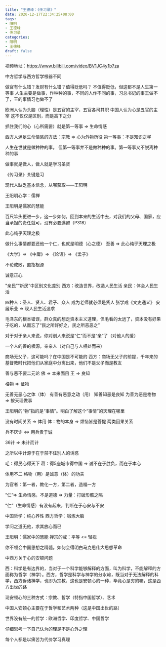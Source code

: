```yaml
---
title: "王德峰：《传习录》"
date: 2020-12-17T22:34:25+08:00
tags: 
- 阳明
- 王德峰
- 传习录
categories: 
- 阳明
- 王德峰
draft: false
---
```


视频地址：https://www.bilibili.com/video/BV1JC4y1b7za

中方哲学与西方哲学根器不同

做官有什么错？发财有什么错？值得贬低吗？
不值得贬低，但这都不是人生第一等事
人生主要是做事，作种种的事，不同的人作不同的事，习总书记的事王做不了，王的事情习也做不了

欧洲人认为头脑（理性）是五官的主宰，五官各司其职
中国人认为心是五官的主宰
这不仅仅是区别，而是高下之分

抓住我们的心（心所需要）就是第一等事 => 生命情感

西方人满足生命情感的方法：宗教 => 心为外物所役
第一等事：不是知识之学

人生在世就是做种种的事， 但第一等事并不是做种种的事。第一等事又不脱离种种的事

做事就是做人，做人就是学习圣贤

《传习录》关键是习

现代人缺乏基本信念，从哪获取——王阳明

王阳明心学：儒禅

王阳明是儒家的慧能

百尺竿头更进一步，这一步如何，回到本来的生活中去，对我们的父母、国家，应当承担的责任就可，没有必要逃避（P318）

此心纯乎天理之极

做什么事情都要还他一个仁，也就是明德（心之德）
至善 => 此心纯乎天理之极

《大学》=> 《中庸》=> 《论语》=> 《孟子》

不论成败，直指根源

诚意正心


"亲民”“新民”中区别文化差别
西方：改造世界，改造人民生活
亲民：体会人民生活

四种人：圣人、贤人、君子、众人
成为老师就必须是贤人
张学成《文史通义》
安居乐业 => 现人民生活追求

毛泽东的根本错误，群众真的想走资本主义道理，但毛看的太远了，资本没有好果子吃的，从而忘了“民之所好好之，民之所恶恶之”

对于对于亲人来说，你对别人来说是“仁”而不是“亲”了（对他人的爱）

一个人的善的根源，亲亲人（对自己与人相处而来）

商场无父子，这可能吗？在中国是不可能的
西方：商场无父子的前提，千年来的基督教时代把他们从家庭中分离出来，他们不是父子而是教友

善与恶不要二元论
佛 => 本来面目
王 => 良知

格物 => 证物

无善无恶心之体（体）
有善有恶意之动（用）
知善知恶是良知
为善为恶是格物
=> 按天理做事

王阳明的“物”指的是“事情”。明白了解这个“事情”的天理在哪里

没有时间关系 => 体用
体：物的本身 => 烦恼皆是菩提
两类因果关系

兵不厌诈 <=> 用兵贵于诚

36计 => 未计而计

之所以中计源于在于禁不住别人的诱惑

毛：得民心得天下
蒋：得5座城市得中国
=> 诚不在于胜负，而在于本心

体用不二
格物（用）是诚意（体）的功夫

为官者：第一者，教化一方，第二者，造福一方

“仁”=> 生命情感，不是道德
=> 力量：打破形骸之隔

“仁”（生命情感）有没有起来，判断在于心安与不安

中国哲学：纯心养性
西方哲学：锻炼大脑

学问之道无他，求其放心而已

王阳明：儒家中的慧能
禅宗的戒：平等 <= 轻视

你不领会中国思想之精髓，如何会得明白马克思伟大思想革命

中西方关于心的安顿问题

西：科学是有边界的，当对于一个科学能够解释的方面，叫为科学，不能解释的方面称为哲学（神学）。西方，哲学是科学与神学的分水岭，既当对于无法解释的科学，西方诉诸神学，也即为宗教，这也是安顿心的一种，毕竟心是穷的嘛，这是西方出世的路

现安顿心的三种方式：宗教、哲学（特指中国哲学）、艺术

中国人安顿心主要在于哲学和艺术两种（这是中国出世的路）

世界没有统一的哲学：欧洲哲学、印度哲学、中国哲学

仔细思考一下自己认为的理是不是心外之理

每个人都是以痛苦为代价学习真理
